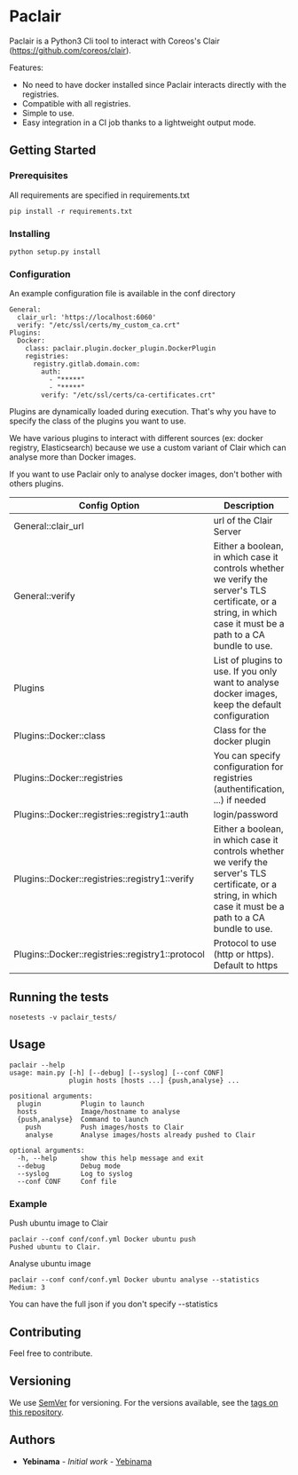 # Paclair

Paclair is a Python3 Cli tool to interact with Coreos's Clair (https://github.com/coreos/clair).

Features:
  - No need to have docker installed since Paclair interacts directly with the registries.
  - Compatible with all registries.
  - Simple to use.
  - Easy integration in a CI job thanks to a lightweight output mode.

## Getting Started

### Prerequisites

All requirements are specified in requirements.txt

```
pip install -r requirements.txt
```

### Installing

```
python setup.py install
```

### Configuration

An example configuration file is available in the conf directory

```
General:
  clair_url: 'https://localhost:6060'
  verify: "/etc/ssl/certs/my_custom_ca.crt"
Plugins:
  Docker:
    class: paclair.plugin.docker_plugin.DockerPlugin
    registries:
      registry.gitlab.domain.com:
        auth:
          - "*****"
          - "*****"
        verify: "/etc/ssl/certs/ca-certificates.crt"
```

Plugins are dynamically loaded during execution. That's why you have to specify the class of the plugins you want to use.

We have various plugins to interact with different sources (ex: docker registry, Elasticsearch) because we use a custom variant of Clair which can analyse more than Docker images.

If you want to use Paclair only to analyse docker images, don't bother with others plugins.

Config Option | Description |
|---|---|
| General::clair_url | url of the Clair Server
| General::verify | Either a boolean, in which case it controls whether we verify the server's TLS certificate, or a string, in which case it must be a path to a CA bundle to use. 
| Plugins | List of plugins to use. If you only want to analyse docker images, keep the default configuration | 
| Plugins::Docker::class | Class for the docker plugin |
| Plugins::Docker::registries | You can specify configuration for registries (authentification, ...) if needed|
| Plugins::Docker::registries::registry1::auth | login/password |
| Plugins::Docker::registries::registry1::verify | Either a boolean, in which case it controls whether we verify the server's TLS certificate, or a string, in which case it must be a path to a CA bundle to use. |
| Plugins::Docker::registries::registry1::protocol | Protocol to use (http or https). Default to https |

## Running the tests

```
nosetests -v paclair_tests/
```


## Usage

```
paclair --help
usage: main.py [-h] [--debug] [--syslog] [--conf CONF]
               plugin hosts [hosts ...] {push,analyse} ...

positional arguments:
  plugin          Plugin to launch
  hosts           Image/hostname to analyse
  {push,analyse}  Command to launch
    push          Push images/hosts to Clair
    analyse       Analyse images/hosts already pushed to Clair

optional arguments:
  -h, --help      show this help message and exit
  --debug         Debug mode
  --syslog        Log to syslog
  --conf CONF     Conf file

```

### Example

Push ubuntu image to Clair

```
paclair --conf conf/conf.yml Docker ubuntu push
Pushed ubuntu to Clair.
```

Analyse ubuntu image

```
paclair --conf conf/conf.yml Docker ubuntu analyse --statistics
Medium: 3
```

You can have the full json if you don't specify --statistics

## Contributing

Feel free to contribute.

## Versioning

We use [SemVer](http://semver.org/) for versioning. For the versions available, see the [tags on this repository](https://github.com/your/project/tags). 

## Authors

* **Yebinama** - *Initial work* - [Yebinama](https://github.com/yebinama)

